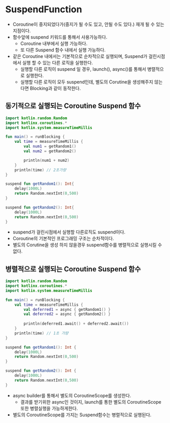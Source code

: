 # SuspendFunction
- Coroutine이 중지되었다가(중지가 될 수도 있고, 안될 수도 있다.) 재개 될 수 있는 지점이다.
- 함수앞에 suspend 키워드를 통해서 사용가능하다.
  - Coroutine 내부에서 실행 가능하다.
  - 또 다른 Suspend 함수 내에서 실행 가능하다.
- 같은 Coroutine 내에서는 기본적으로 순차적으로 실행되며, Suspend가 걸린시점에서 실행 할 수 있는 다른 로직을 실행한다.
  - 실행할 다른 로직이 suspend 일 경우, launch(), async()를 통해서 병렬적으로 실행한다.
  - 실행할 다른 로직이 모두 suspend인데, 별도의 Corutine을 생성해주지 않는다면 Blocking과 같이 동작한다.

## 동기적으로 실행되는 Coroutine Suspend 함수
```kotlin
import kotlin.random.Random
import kotlinx.coroutines.*
import kotlin.system.measureTimeMillis

fun main() = runBlocking {
    val time = measureTimeMillis {
        val num1 = getRandom1() 
        val num2 = getRandom2() 

        println(num1 + num2)
    }
    println(time) // 2초가량
}

suspend fun getRandom1(): Int{
    delay(1000L)
    return Random.nextInt(0,500)
}

suspend fun getRandom2(): Int{
    delay(1000L)
    return Random.nextInt(0,500)
}
```
- suspend가 걸린시점에서 실행할 다른로직도 suspend이다.
- Coroutine의 기본적인 프로그래밍 구조는 순차적이다.
- 별도의 Corutine을 생성 하지 않을경우 suspend함수를 병렬적으로 실행시킬 수 없다.


## 병렬적으로 실행되는 Coroutine Suspend 함수
```kotlin
import kotlin.random.Random
import kotlinx.coroutines.*
import kotlin.system.measureTimeMillis

fun main() = runBlocking {
    val time = measureTimeMillis {
        val deferred1 = async { getRandom1() }
        val deferred2 = async { getRandom2() }
        
        println(deferred1.await() + deferred2.await())
    }
    println(time) // 1초 가량
}

suspend fun getRandom1(): Int {
    delay(1000L)
    return Random.nextInt(0,500)
}

suspend fun getRandom2(): Int {
    delay(1000L)
    return Random.nextInt(0,500)
}
```
- async builder를 통해서 별도의 CoroutineScope를 생성한다.
  - 결과를 받기위한 async인 것이지, launch를 통한 별도의 CoroutineScope 또한 병렬실행을 가능하게한다.
- 별도의 CoroutineScope를 가지는 Suspend함수는 병렬적으로 실행된다.